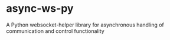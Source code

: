 # async-ws-py
A Python websocket-helper library for asynchronous handling of communication and control functionality
